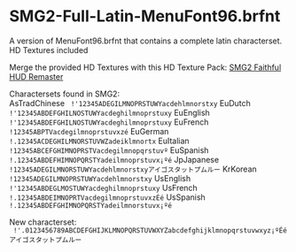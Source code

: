 # SMG2-Full-Latin-MenuFont96.brfnt
A version of MenuFont96.brfnt that contains a complete latin characterset. HD Textures included

Merge the provided HD Textures with this HD Texture Pack: [SMG2 Faithful HUD Remaster](https://www.youtube.com/watch?v=_TBhu-NfrX0)

Charactersets found in SMG2:<br />
AsTradChinese ``` !'12345ADEGILMNOPRSTUWYacdehlmnorstxy```
EuDutch ``` !'12345ABDEFGHILNOSTUWYacdeghilmnoprstuxy```
EuEnglish ``` !'12345ABDEFGHILNOSTUWYacdeghilmnoprstuxy```
EuFrench ``` !12345ABPTVacdegilmnoprstuvxzé```
EuGerman ``` !.12345ACDEGHILMNORSTUVWZadeiklmnortx```
EuItalian ``` !12345ABCEFGHIMNOPRSTVacdegilmnopqrstuvº```
EuSpanish ``` !.12345ABDEFHIMNOPQRSTYadeilmnoprstuvx¡ºé```
JpJapanese ``` !12345ADEGILMNORSTUWYacdehlmnorstxyアイゴスタットプムルー```
KrKorean ``` !12345ADEGILMNOPRSTUWYacdehlmnorstxy```
UsEnglish ``` !'12345ABDEGLMOSTUWYacdeghilmnoprstuxy```
UsFrench ``` !.12345ABDEIMNOPRTVacdegilmnoprstuvxzÉé```
UsSpanish ``` !.12345ABDEFGHIMNOPQRSTYadeilmnorstuvx¡ºé```

New characterset:<br />
``` !'.0123456789ABCDEFGHIJKLMNOPQRSTUVWXYZabcdefghijklmnopqrstuvwxyz¡ºÉéアイゴスタットプムルー```
